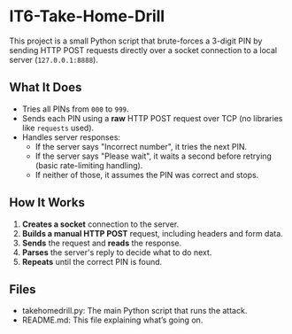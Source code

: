 # IT6-Take-Home-Drill
This project is a small Python script that brute-forces a 3-digit PIN by sending HTTP POST requests directly over a socket connection to a local server (`127.0.0.1:8888`).

## What It Does
- Tries all PINs from `000` to `999`.
- Sends each PIN using a **raw** HTTP POST request over TCP (no libraries like `requests` used).
- Handles server responses:
  - If the server says "Incorrect number", it tries the next PIN.
  - If the server says "Please wait", it waits a second before retrying (basic rate-limiting handling).
  - If neither of those, it assumes the PIN was correct and stops.

## How It Works
1. **Creates a socket** connection to the server.
2. **Builds a manual HTTP POST** request, including headers and form data.
3. **Sends** the request and **reads** the response.
4. **Parses** the server's reply to decide what to do next.
5. **Repeats** until the correct PIN is found.

## Files
- takehomedrill.py: The main Python script that runs the attack.
- README.md: This file explaining what’s going on.
